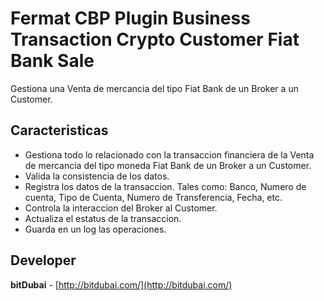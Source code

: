 # Fermat CBP Plugin Business Transaction Crypto Customer Fiat Bank Sale

Gestiona una Venta de mercancia del tipo Fiat Bank de un Broker a un Customer.

## Caracteristicas
* Gestiona todo lo relacionado con la transaccion financiera de la Venta de mercancia del tipo moneda Fiat Bank de un Broker a un Customer.
* Valida la consistencia de los datos.
* Registra los datos de la transaccion. Tales como: Banco, Numero de cuenta, Tipo de Cuenta, Numero de Transferencia, Fecha, etc.
* Controla la interaccion del Broker al Customer.
* Actualiza el estatus de la transaccion.
* Guarda en un log las operaciones.

## Developer

**bitDubai** - [http://bitdubai.com/](http://bitdubai.com/)
